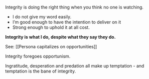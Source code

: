 Integrity is doing the right thing when you think no one is watching.

- I do not give my word easily.
- I’m good enough to have the intention to deliver on it
- Strong enough to uphold it at all cost.

**Integrity is what I do, despite what they say they do.**

See: [[Persona capitalizes on opportunities]]

Integrity foregoes opportunism.

Ingratitude, desperation and predation all make up temptation - and temptation is the bane of integrity.